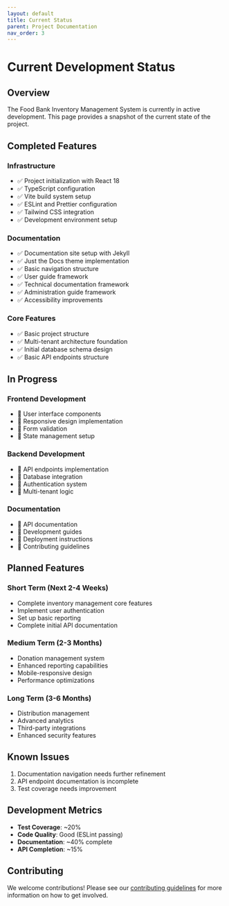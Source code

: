 ```yaml
---
layout: default
title: Current Status
parent: Project Documentation
nav_order: 3
---
```


# Current Development Status

## Overview
The Food Bank Inventory Management System is currently in active development. This page provides a snapshot of the current state of the project.

## Completed Features

### Infrastructure
- ✅ Project initialization with React 18
- ✅ TypeScript configuration
- ✅ Vite build system setup
- ✅ ESLint and Prettier configuration
- ✅ Tailwind CSS integration
- ✅ Development environment setup

### Documentation
- ✅ Documentation site setup with Jekyll
- ✅ Just the Docs theme implementation
- ✅ Basic navigation structure
- ✅ User guide framework
- ✅ Technical documentation framework
- ✅ Administration guide framework
- ✅ Accessibility improvements

### Core Features
- ✅ Basic project structure
- ✅ Multi-tenant architecture foundation
- ✅ Initial database schema design
- ✅ Basic API endpoints structure

## In Progress

### Frontend Development
- 🔄 User interface components
- 🔄 Responsive design implementation
- 🔄 Form validation
- 🔄 State management setup

### Backend Development
- 🔄 API endpoints implementation
- 🔄 Database integration
- 🔄 Authentication system
- 🔄 Multi-tenant logic

### Documentation
- 🔄 API documentation
- 🔄 Development guides
- 🔄 Deployment instructions
- 🔄 Contributing guidelines

## Planned Features

### Short Term (Next 2-4 Weeks)
- Complete inventory management core features
- Implement user authentication
- Set up basic reporting
- Complete initial API documentation

### Medium Term (2-3 Months)
- Donation management system
- Enhanced reporting capabilities
- Mobile-responsive design
- Performance optimizations

### Long Term (3-6 Months)
- Distribution management
- Advanced analytics
- Third-party integrations
- Enhanced security features

## Known Issues
1. Documentation navigation needs further refinement
2. API endpoint documentation is incomplete
3. Test coverage needs improvement

## Development Metrics
- **Test Coverage**: ~20%
- **Code Quality**: Good (ESLint passing)
- **Documentation**: ~40% complete
- **API Completion**: ~15%

## Contributing
We welcome contributions! Please see our [contributing guidelines](https://github.com/codevalve/foodbank/blob/main/CONTRIBUTING.md) for more information on how to get involved.
